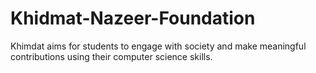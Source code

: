# Khidmat-Nazeer-Foundation
Khimdat aims for students to engage with society and make meaningful contributions using their computer science skills.
